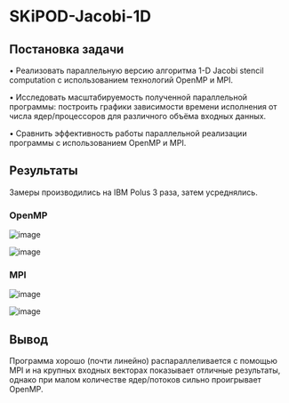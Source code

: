 # SKiPOD-Jacobi-1D

## Постановка задачи
•	Реализовать параллельную версию алгоритма 1-D Jacobi stencil computation с использованием технологий OpenMP и MPI.

•	Исследовать масштабируемость полученной параллельной программы: построить графики зависимости времени исполнения от числа ядер/процессоров для различного объёма входных данных.

•	Cравнить эффективность работы параллельной реализации программы с использованием OpenMP и MPI.

## Результаты
Замеры производились на IBM Polus 3 раза, затем усреднялись.

### OpenMP
![image](https://user-images.githubusercontent.com/72309577/146650678-8f83daa9-cc24-478f-bbea-d78e99a7e8d2.png)


![image](https://user-images.githubusercontent.com/72309577/146650194-8d26700a-522c-4f27-941c-3da930a78dd6.png)


### MPI
![image](https://user-images.githubusercontent.com/72309577/146661048-e36376c6-6935-453f-babf-d24bd3770b58.png)


![image](https://user-images.githubusercontent.com/72309577/146660914-040dae30-48c4-4dfa-a4db-2ab31a9375fe.png)

## Вывод
Программа хорошо (почти линейно) распараллеливается с помощью MPI и на крупных входных векторах показывает отличные результаты, однако при малом количестве ядер/потоков сильно проигрывает OpenMP.
